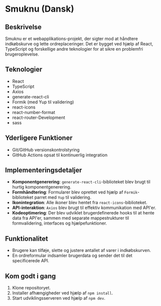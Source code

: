 # Smuknu (Dansk)

## Beskrivelse

Smuknu er et webapplikations-projekt, der sigter mod at håndtere indkøbskurve og lette ordreplaceringer. Det er bygget ved hjælp af React, TypeScript og forskellige andre teknologier for at sikre en problemfri brugeroplevelse.

## Teknologier

- React
- TypeScript
- Axios
- generate-react-cli
- Formik (med Yup til validering)
- react-icons
- react-number-format
- react-router-Development
- sass

## Yderligere Funktioner

- Git/GitHub versionskontrolstyring
- GitHub Actions opsat til kontinuerlig integration

## Implementeringsdetaljer

- **Komponentgenerering**: `generate-react-cli`-biblioteket blev brugt til hurtig komponentgenerering.
- **Formhåndtering**: Formularer blev oprettet ved hjælp af `Formik`-biblioteket parret med `Yup` til validering.
- **Ikonintegration**: Alle ikoner blev hentet fra `react-icons`-biblioteket.
- **API-interaktion**: `Axios` blev brugt til effektiv kommunikation med API'er.
- **Kodeoptimering**: Der blev udviklet brugerdefinerede hooks til at hente data fra API'er, sammen med separate mappestrukturer til formvalidering, interfaces og hjælpefunktioner.

## Funktionalitet

- Brugere kan tilføje, slette og justere antallet af varer i indkøbskurven.
- En ordreformular indsamler brugerdata og sender det til det specificerede API.

## Kom godt i gang

1. Klone repositoryet.
2. Installer afhængigheder ved hjælp af `npm install`.
3. Start udviklingsserveren ved hjælp af `npm dev`.